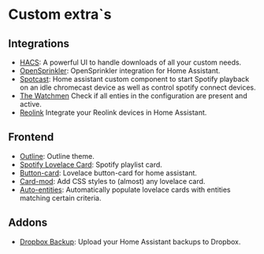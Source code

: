 # Custom extra`s

## Integrations

- [HACS](https://github.com/hacs/integration): A powerful UI to handle downloads of all your custom needs.
- [OpenSprinkler](https://github.com/vinteo/hass-opensprinkler): OpenSprinkler integration for Home Assistant.
- [Spotcast](https://github.com/fondberg/spotcast): Home assistant custom component to start Spotify playback on an idle chromecast device as well as control spotify connect devices.
- [The Watchmen](https://github.com/dummylabs/thewatchman) Check if all enties in the configuration are present and active.
- [Reolink](https://github.com/fwestenberg/reolink_dev) Integrate your Reolink devices in Home Assistant.

## Frontend

- [Outline](https://github.com/frenck/home-assistant-theme-outline): Outline theme.
- [Spotify Lovelace Card](https://github.com/custom-cards/spotify-card): Spotify playlist card.
- [Button-card](https://github.com/custom-cards/button-card): Lovelace button-card for home assistant.
- [Card-mod](https://github.com/custom-cards/button-card): Add CSS styles to (almost) any lovelace card.
- [Auto-entities](https://github.com/thomasloven/lovelace-auto-entities): Automatically populate lovelace cards with entities matching certain criteria.

## Addons

- [Dropbox Backup](https://github.com/mikevansighem/dropbox-backup): Upload your Home Assistant backups to Dropbox.
